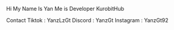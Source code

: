 Hi My Name Is Yan Me is Developer KurobitHub

Contact
Tiktok : YanzLzGt
Discord : YanzGt
Instagram : YanzGt92
